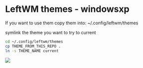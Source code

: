 # LeftWM themes - windowsxp

If you want to use them copy them into:
~/.config/leftwm/themes

symlink the theme you want to try to current

```bash
cd ~/.config/leftwm/themes
cp THEME_FROM_THIS_REPO .
ln -s THEME_NAME current
```

![](https://github.com/leftwm/leftwm-windowsxp/raw/master/screenshot.png)
